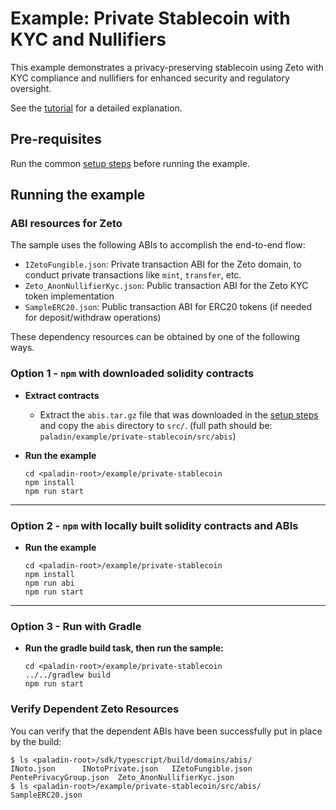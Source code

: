 # Example: Private Stablecoin with KYC and Nullifiers

This example demonstrates a privacy-preserving stablecoin using Zeto with KYC compliance and nullifiers for enhanced security and regulatory oversight.

See the [tutorial](https://lf-decentralized-trust-labs.github.io/paladin/head/tutorials/private-stablecoin/) for a detailed explanation.

## Pre-requisites

Run the common [setup steps](../README.md) before running the example.

## Running the example

### ABI resources for Zeto

The sample uses the following ABIs to accomplish the end-to-end flow:

- `IZetoFungible.json`: Private transaction ABI for the Zeto domain, to conduct private transactions like `mint`, `transfer`, etc.
- `Zeto_AnonNullifierKyc.json`: Public transaction ABI for the Zeto KYC token implementation
- `SampleERC20.json`: Public transaction ABI for ERC20 tokens (if needed for deposit/withdraw operations)

These dependency resources can be obtained by one of the following ways.

### Option 1 - `npm` with downloaded solidity contracts

- **Extract contracts**

  - Extract the `abis.tar.gz` file that was downloaded in the [setup steps](../README.md) and copy the `abis` directory to `src/`. (full path should be: `paladin/example/private-stablecoin/src/abis`)

- **Run the example**

  ```shell
  cd <paladin-root>/example/private-stablecoin
  npm install
  npm run start
  ```

---

### Option 2 - `npm` with locally built solidity contracts and ABIs

- **Run the example**

  ```shell
  cd <paladin-root>/example/private-stablecoin
  npm install
  npm run abi
  npm run start
  ```

---

### Option 3 - Run with Gradle

- **Run the gradle build task, then run the sample:**

  ```shell
  cd <paladin-root>/example/private-stablecoin
  ../../gradlew build
  npm run start
  ```

### Verify Dependent Zeto Resources

You can verify that the dependent ABIs have been successfully put in place by the build:

```shell
$ ls <paladin-root>/sdk/typescript/build/domains/abis/
INoto.json		INotoPrivate.json	IZetoFungible.json	PentePrivacyGroup.json	Zeto_AnonNullifierKyc.json
$ ls <paladin-root>/example/private-stablecoin/src/abis/
SampleERC20.json
```